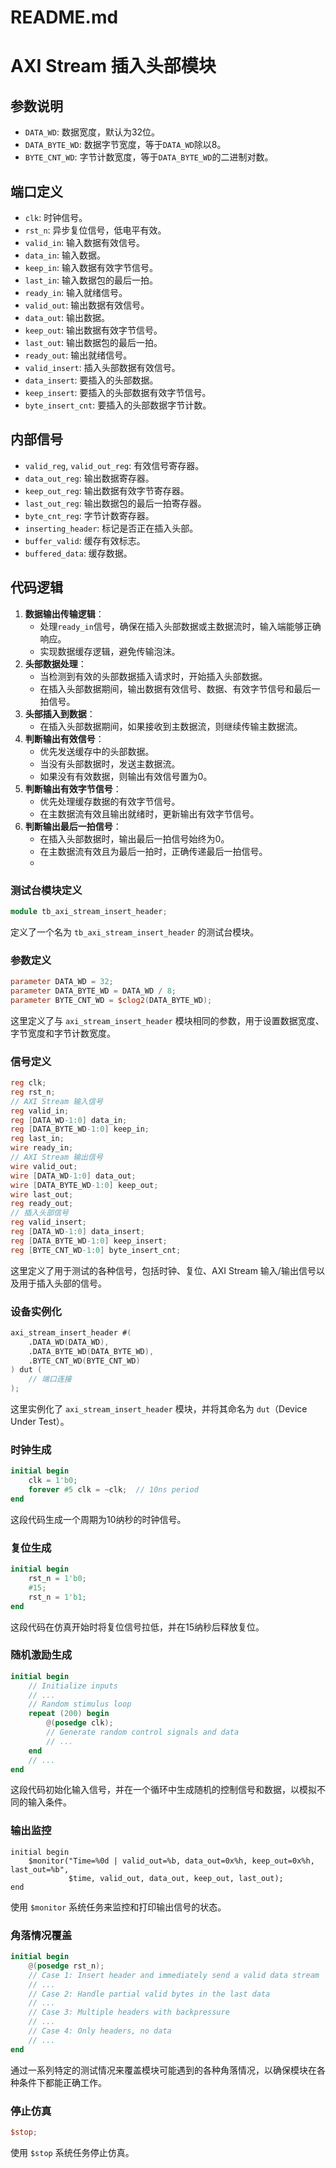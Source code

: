 # README.md

# AXI Stream 插入头部模块

## 参数说明

- `DATA_WD`: 数据宽度，默认为32位。
- `DATA_BYTE_WD`: 数据字节宽度，等于`DATA_WD`除以8。
- `BYTE_CNT_WD`: 字节计数宽度，等于`DATA_BYTE_WD`的二进制对数。

## 端口定义

- `clk`: 时钟信号。
- `rst_n`: 异步复位信号，低电平有效。
- `valid_in`: 输入数据有效信号。
- `data_in`: 输入数据。
- `keep_in`: 输入数据有效字节信号。
- `last_in`: 输入数据包的最后一拍。
- `ready_in`: 输入就绪信号。
- `valid_out`: 输出数据有效信号。
- `data_out`: 输出数据。
- `keep_out`: 输出数据有效字节信号。
- `last_out`: 输出数据包的最后一拍。
- `ready_out`: 输出就绪信号。
- `valid_insert`: 插入头部数据有效信号。
- `data_insert`: 要插入的头部数据。
- `keep_insert`: 要插入的头部数据有效字节信号。
- `byte_insert_cnt`: 要插入的头部数据字节计数。

## 内部信号

- `valid_reg`, `valid_out_reg`: 有效信号寄存器。
- `data_out_reg`: 输出数据寄存器。
- `keep_out_reg`: 输出数据有效字节寄存器。
- `last_out_reg`: 输出数据包的最后一拍寄存器。
- `byte_cnt_reg`: 字节计数寄存器。
- `inserting_header`: 标记是否正在插入头部。
- `buffer_valid`: 缓存有效标志。
- `buffered_data`: 缓存数据。

## 代码逻辑

1. **数据输出传输逻辑**：
    - 处理`ready_in`信号，确保在插入头部数据或主数据流时，输入端能够正确响应。
    - 实现数据缓存逻辑，避免传输泡沫。
2. **头部数据处理**：
    - 当检测到有效的头部数据插入请求时，开始插入头部数据。
    - 在插入头部数据期间，输出数据有效信号、数据、有效字节信号和最后一拍信号。
3. **头部插入到数据**：
    - 在插入头部数据期间，如果接收到主数据流，则继续传输主数据流。
4. **判断输出有效信号**：
    - 优先发送缓存中的头部数据。
    - 当没有头部数据时，发送主数据流。
    - 如果没有有效数据，则输出有效信号置为0。
5. **判断输出有效字节信号**：
    - 优先处理缓存数据的有效字节信号。
    - 在主数据流有效且输出就绪时，更新输出有效字节信号。
6. **判断输出最后一拍信号**：
    - 在插入头部数据时，输出最后一拍信号始终为0。
    - 在主数据流有效且为最后一拍时，正确传递最后一拍信号。
    - 

### 测试台模块定义

```verilog
module tb_axi_stream_insert_header;

```

定义了一个名为 `tb_axi_stream_insert_header` 的测试台模块。

### 参数定义

```verilog
parameter DATA_WD = 32;
parameter DATA_BYTE_WD = DATA_WD / 8;
parameter BYTE_CNT_WD = $clog2(DATA_BYTE_WD);

```

这里定义了与 `axi_stream_insert_header` 模块相同的参数，用于设置数据宽度、字节宽度和字节计数宽度。

### 信号定义

```verilog
reg clk;
reg rst_n;
// AXI Stream 输入信号
reg valid_in;
reg [DATA_WD-1:0] data_in;
reg [DATA_BYTE_WD-1:0] keep_in;
reg last_in;
wire ready_in;
// AXI Stream 输出信号
wire valid_out;
wire [DATA_WD-1:0] data_out;
wire [DATA_BYTE_WD-1:0] keep_out;
wire last_out;
reg ready_out;
// 插入头部信号
reg valid_insert;
reg [DATA_WD-1:0] data_insert;
reg [DATA_BYTE_WD-1:0] keep_insert;
reg [BYTE_CNT_WD-1:0] byte_insert_cnt;

```

这里定义了用于测试的各种信号，包括时钟、复位、AXI Stream 输入/输出信号以及用于插入头部的信号。

### 设备实例化

```verilog
axi_stream_insert_header #(
    .DATA_WD(DATA_WD),
    .DATA_BYTE_WD(DATA_BYTE_WD),
    .BYTE_CNT_WD(BYTE_CNT_WD)
) dut (
    // 端口连接
);

```

这里实例化了 `axi_stream_insert_header` 模块，并将其命名为 `dut`（Device Under Test）。

### 时钟生成

```verilog
initial begin
    clk = 1'b0;
    forever #5 clk = ~clk;  // 10ns period
end

```

这段代码生成一个周期为10纳秒的时钟信号。

### 复位生成

```verilog
initial begin
    rst_n = 1'b0;
    #15;
    rst_n = 1'b1;
end

```

这段代码在仿真开始时将复位信号拉低，并在15纳秒后释放复位。

### 随机激励生成

```verilog
initial begin
    // Initialize inputs
    // ...
    // Random stimulus loop
    repeat (200) begin
        @(posedge clk);
        // Generate random control signals and data
        // ...
    end
    // ...
end

```

这段代码初始化输入信号，并在一个循环中生成随机的控制信号和数据，以模拟不同的输入条件。

### 输出监控

```
initial begin
    $monitor("Time=%0d | valid_out=%b, data_out=0x%h, keep_out=0x%h, last_out=%b",
             $time, valid_out, data_out, keep_out, last_out);
end

```

使用 `$monitor` 系统任务来监控和打印输出信号的状态。

### 角落情况覆盖

```verilog
initial begin
    @(posedge rst_n);
    // Case 1: Insert header and immediately send a valid data stream
    // ...
    // Case 2: Handle partial valid bytes in the last data
    // ...
    // Case 3: Multiple headers with backpressure
    // ...
    // Case 4: Only headers, no data
    // ...
end

```

通过一系列特定的测试情况来覆盖模块可能遇到的各种角落情况，以确保模块在各种条件下都能正确工作。

### 停止仿真

```verilog
$stop;

```

使用 `$stop` 系统任务停止仿真。